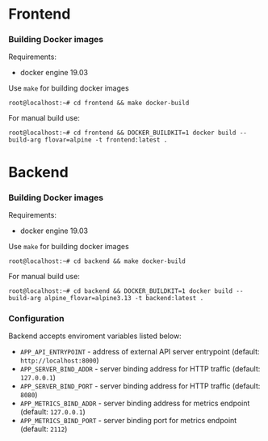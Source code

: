 
# Frontend

### Building Docker images

Requirements:
* docker engine 19.03

Use `make` for building docker images
```
root@localhost:~# cd frontend && make docker-build
```

For manual build use:
```
root@localhost:~# cd frontend && DOCKER_BUILDKIT=1 docker build --build-arg flovar=alpine -t frontend:latest .
```

# Backend

### Building Docker images

Requirements:
* docker engine 19.03

Use `make` for building docker images
```
root@localhost:~# cd backend && make docker-build
```

For manual build use:
```
root@localhost:~# cd backend && DOCKER_BUILDKIT=1 docker build --build-arg alpine_flovar=alpine3.13 -t backend:latest .
```

### Configuration

Backend accepts enviroment variables listed below:

 * `APP_API_ENTRYPOINT` - address of external API server entrypoint (default: `http://localhost:8000`)
 * `APP_SERVER_BIND_ADDR` - server binding address for HTTP traffic (default: `127.0.0.1`)
 * `APP_SERVER_BIND_PORT` - server binding address for HTTP traffic (default: `8080`)
 * `APP_METRICS_BIND_ADDR` - server binding address for metrics endpoint (default: `127.0.0.1`)
 * `APP_METRICS_BIND_PORT` - server binding port for metrics endpoint (default: `2112`)
